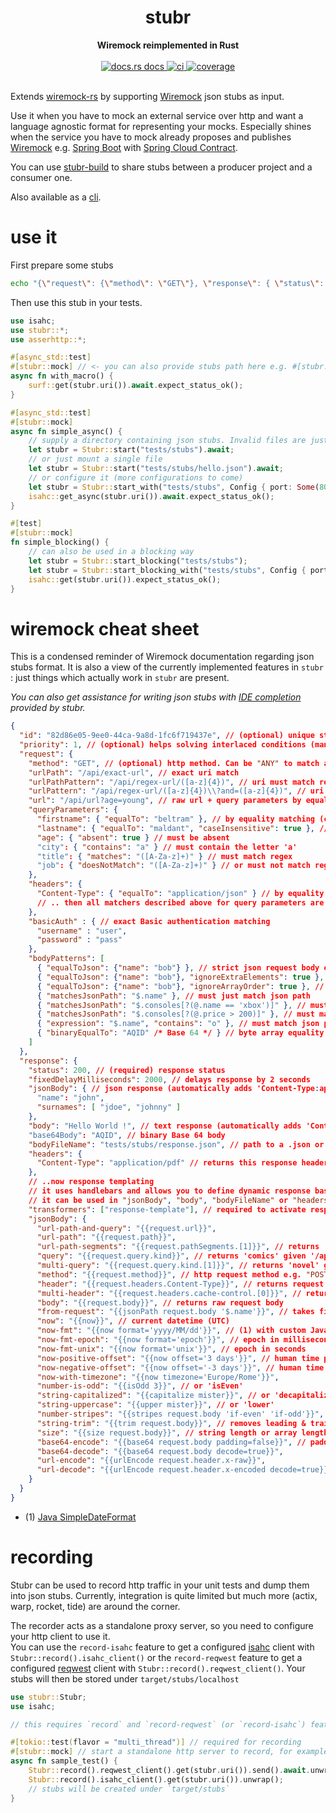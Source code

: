 <h1 align="center">stubr</h1>
<div align="center">
 <strong>
   Wiremock reimplemented in Rust
 </strong>
</div>
<br />
<div align="center">
  <a href="https://docs.rs/stubr">
    <img src="https://img.shields.io/badge/docs-latest-blue.svg?style=flat-square"
      alt="docs.rs docs" />
  </a>
  <a href="https://github.com/beltram/stubr/actions">
    <img src="https://github.com/beltram/stubr/workflows/ci/badge.svg?style=flat-square"
      alt="ci" />
  </a>
  <a href="https://coveralls.io/github/beltram/stubr?branch=main">
    <img src="https://coveralls.io/repos/github/beltram/stubr/badge.svg?branch=main" alt="coverage" />
  </a>
</div>
<br/>

Extends [wiremock-rs](https://crates.io/crates/wiremock) by supporting
[Wiremock](https://github.com/tomakehurst/wiremock) json stubs as input.

Use it when you have to mock an external service over http and want a language agnostic format for representing your
mocks. Especially shines when the service you have to mock already proposes and
publishes [Wiremock](https://github.com/tomakehurst/wiremock)
e.g. [Spring Boot](https://spring.io/projects/spring-boot)
with [Spring Cloud Contract](https://spring.io/projects/spring-cloud-contract).

You can use [stubr-build](https://crates.io/crates/stubr-build) to share stubs between a producer project and a consumer
one.

Also available as a [cli](https://crates.io/crates/stubr-cli).

# use it

First prepare some stubs

```bash
echo "{\"request\": {\"method\": \"GET\"}, \"response\": { \"status\": 200 }}" > tests/stubs/hello.json
```

Then use this stub in your tests.

```rust
use isahc;
use stubr::*;
use asserhttp::*;

#[async_std::test]
#[stubr::mock] // <- you can also provide stubs path here e.g. #[stubr::mock("hello.json")]
async fn with_macro() {
    surf::get(stubr.uri()).await.expect_status_ok();
}

#[async_std::test]
#[stubr::mock]
async fn simple_async() {
    // supply a directory containing json stubs. Invalid files are just ignored
    let stubr = Stubr::start("tests/stubs").await;
    // or just mount a single file
    let stubr = Stubr::start("tests/stubs/hello.json").await;
    // or configure it (more configurations to come)
    let stubr = Stubr::start_with("tests/stubs", Config { port: Some(8080), ..Default::default () }).await;
    isahc::get_async(stubr.uri()).await.expect_status_ok();
}

#[test]
#[stubr::mock]
fn simple_blocking() {
    // can also be used in a blocking way
    let stubr = Stubr::start_blocking("tests/stubs");
    let stubr = Stubr::start_blocking_with("tests/stubs", Config { port: Some(8080), ..Default::default () });
    isahc::get(stubr.uri()).expect_status_ok();
}
```

# wiremock cheat sheet

This is a condensed reminder of Wiremock documentation regarding json stubs format. It is also a view of the currently
implemented features in `stubr` : just things which actually work in `stubr` are present.

*You can also get assistance for writing json stubs
with [IDE completion](https://github.com/beltram/stubr#ide-completion) provided by stubr.*

```json
{
  "id": "82d86e05-9ee0-44ca-9a8d-1fc6f719437e", // (optional) unique stub identifier. Returned in 'Matched-Stub-Id' header
  "priority": 1, // (optional) helps solving interlaced conditions (many stubs match the request). 1 is the highest priority, 255 the lowest
  "request": {
    "method": "GET", // (optional) http method. Can be "ANY" to match any method. Defaults to "ANY"
    "urlPath": "/api/exact-url", // exact uri match
    "urlPathPattern": "/api/regex-url/([a-z]{4})", // uri must match regex
    "urlPattern": "/api/regex-url/([a-z]{4})\\?and=([a-z]{4})", // uri & query must match regex
    "url": "/api/url?age=young", // raw url + query parameters by equality matching
    "queryParameters": {
      "firstname": { "equalTo": "beltram" }, // by equality matching (can also be an int, or a boolean)
      "lastname": { "equalTo": "maldant", "caseInsensitive": true }, // case insensitve equality
      "age": { "absent": true } // must be absent
      "city": { "contains": "a" } // must contain the letter 'a'
      "title": { "matches": "([A-Za-z]+)" } // must match regex
      "job": { "doesNotMatch": "([A-Za-z]+)" } // or must not match regex
    },
    "headers": {
      "Content-Type": { "equalTo": "application/json" } // by equality matching
      // .. then all matchers described above for query parameters are also applicable here
    },
    "basicAuth" : { // exact Basic authentication matching
      "username" : "user",
      "password" : "pass"
    },
    "bodyPatterns": [
      { "equalToJson": {"name": "bob"} }, // strict json request body equality
      { "equalToJson": {"name": "bob"}, "ignoreExtraElements": true }, // ignore extra json fields supplied in request body. Default to false.
      { "equalToJson": {"name": "bob"}, "ignoreArrayOrder": true }, // ignore array items order. Default to false.
      { "matchesJsonPath": "$.name" }, // must just match json path
      { "matchesJsonPath": "$.consoles[?(@.name == 'xbox')]" }, // must match json path + equality
      { "matchesJsonPath": "$.consoles[?(@.price > 200)]" }, // must match json path + bound
      { "expression": "$.name", "contains": "o" }, // must match json path + contain the letter 'o'
      { "binaryEqualTo": "AQID" /* Base 64 */ } // byte array equality
    ]
  },
  "response": {
    "status": 200, // (required) response status
    "fixedDelayMilliseconds": 2000, // delays response by 2 seconds
    "jsonBody": { // json response (automatically adds 'Content-Type:application/json' header)
      "name": "john",
      "surnames": [ "jdoe", "johnny" ]
    },
    "body": "Hello World !", // text response (automatically adds 'Content-Type:text/plain' header)
    "base64Body": "AQID", // binary Base 64 body
    "bodyFileName": "tests/stubs/response.json", // path to a .json or .txt file containing the response
    "headers": {
      "Content-Type": "application/pdf" // returns this response header
    },
    // ..now response templating
    // it uses handlebars and allows you to define dynamic response based upon the content of the request
    // it can be used in "jsonBody", "body", "bodyFileName" or "headers"
    "transformers": ["response-template"], // required to activate response templating
    "jsonBody": {
      "url-path-and-query": "{{request.url}}",
      "url-path": "{{request.path}}",
      "url-path-segments": "{{request.pathSegments.[1]}}", // returns 'two' given '/one/two/three' path
      "query": "{{request.query.kind}}", // returns 'comics' given '/api/books?kind=comics'
      "multi-query": "{{request.query.kind.[1]}}", // returns 'novel' given '/api/books?kind=comics&kind=novel'
      "method": "{{request.method}}", // http request method e.g. "POST"
      "header": "{{request.headers.Content-Type}}", // returns request header with given key
      "multi-header": "{{request.headers.cache-control.[0]}}", // returns first value of "cache-control" values
      "body": "{{request.body}}", // returns raw request body
      "from-request": "{{jsonPath request.body '$.name'}}", // takes field 'name' from json request body
      "now": "{{now}}", // current datetime (UTC)
      "now-fmt": "{{now format='yyyy/MM/dd'}}", // (1) with custom Java SimpleDateFormat
      "now-fmt-epoch": "{{now format='epoch'}}", // epoch in milliseconds
      "now-fmt-unix": "{{now format='unix'}}", // epoch in seconds
      "now-positive-offset": "{{now offset='3 days'}}", // human time positive offset
      "now-negative-offset": "{{now offset='-3 days'}}", // human time negative offset
      "now-with-timezone": "{{now timezone='Europe/Rome'}}",
      "number-is-odd": "{{isOdd 3}}", // or 'isEven'
      "string-capitalized": "{{capitalize mister}}", // or 'decapitalize'
      "string-uppercase": "{{upper mister}}", // or 'lower'
      "number-stripes": "{{stripes request.body 'if-even' 'if-odd'}}",
      "string-trim": "{{trim request.body}}", // removes leading & trailing whitespaces
      "size": "{{size request.body}}", // string length or array length
      "base64-encode": "{{base64 request.body padding=false}}", // padding is optional and defaults to true
      "base64-decode": "{{base64 request.body decode=true}}",
      "url-encode": "{{urlEncode request.header.x-raw}}",
      "url-decode": "{{urlEncode request.header.x-encoded decode=true}}"
    }
  }
}
```

* (1) [Java SimpleDateFormat](https://docs.oracle.com/javase/7/docs/api/java/text/SimpleDateFormat.html)

# recording

Stubr can be used to record http traffic in your unit tests and dump them into json stubs. Currently, integration is
quite limited but much more (actix, warp, rocket, tide) are around the corner.

The recorder acts as a standalone proxy server, so you need to configure your http client to use it.  
You can use the `record-isahc` feature to get a configured [isahc](https://github.com/sagebind/isahc) client with
`Stubr::record().isahc_client()` or the `record-reqwest` feature to get a configured
[reqwest](https://github.com/seanmonstar/reqwest) client with `Stubr::record().reqwest_client()`. Your stubs will then
be stored under `target/stubs/localhost`

```rust
use stubr::Stubr;
use isahc;

// this requires `record` and `record-reqwest` (or `record-isahc`) features which are not default.

#[tokio::test(flavor = "multi_thread")] // required for recording
#[stubr::mock] // start a standalone http server to record, for example stubr itself
async fn sample_test() {
    Stubr::record().reqwest_client().get(stubr.uri()).send().await.unwrap();
    Stubr::record().isahc_client().get(stubr.uri()).unwrap();
    // stubs will be created under `target/stubs`
}
```